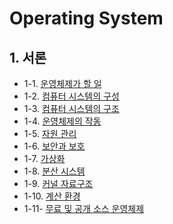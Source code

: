 # Operating System

## 1. 서론

- 1-1. [운영체제가 할 일](https://github.com/gimhanul/screwbar/blob/main/OperatingSystem/%EC%84%9C%EB%A1%A0/%ED%95%A0%EC%9D%BC.md)
- 1-2. [컴퓨터 시스템의 구성](https://github.com/gimhanul/screwbar/blob/main/OperatingSystem/%EC%84%9C%EB%A1%A0/%EC%BB%B4%ED%93%A8%ED%84%B0%EC%8B%9C%EC%8A%A4%ED%85%9C%EC%9D%98%EA%B5%AC%EC%84%B1.md)
- 1-3. [컴퓨터 시스템의 구조](https://github.com/gimhanul/screwbar/blob/main/OperatingSystem/서론/컴퓨터시스템구조.md)
- 1-4. [운영체제의 작동](https://github.com/gimhanul/screwbar/blob/main/OperatingSystem/서론/운영체제의작동.md)
- 1-5. [자원 관리](https://github.com/gimhanul/screwbar/blob/main/OperatingSystem/서론/자원관리.md)
- 1-6. [보안과 보호]()
- 1-7. [가상화]()
- 1-8. [분산 시스템]()
- 1-9. [커널 자료구조]()
- 1-10. [계산 환경]()
- 1-11- [무료 및 공개 소스 운영체제]()
